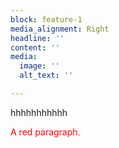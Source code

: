 ```yaml
---
block: feature-1
media_alignment: Right
headline: ''
content: ''
media:
  image: ''
  alt_text: ''

---
```

hhhhhhhhhhh

  
<p style="color:red;">A red paragraph.</p>